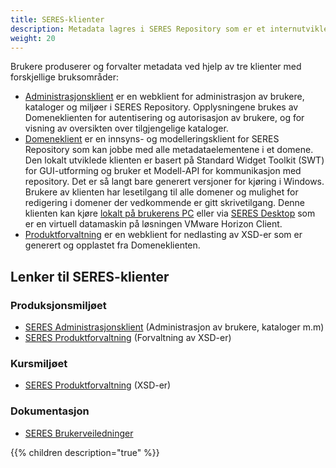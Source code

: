 ```yaml
---
title: SERES-klienter
description: Metadata lagres i SERES Repository som er et internutviklet repository basert på det åpne kildekodeproduktet Elasticsearch. Metadataene blir lagret som en XMI og et modell-API serialiserer og deserialiserer filen slik at den har en SERES-spesifikk struktur (SERES Metamodell). 
weight: 20
---
```


Brukere produserer og forvalter metadata ved hjelp av tre klienter med forskjellige bruksområder:

- [Administrasjonsklient](../brukerveiledninger/administrasjonsklient/#innledning) er en webklient for administrasjon av brukere, kataloger og miljøer i SERES Repository. Opplysningene brukes av Domeneklienten for autentisering og autorisasjon av brukere, og for visning av oversikten over tilgjengelige kataloger.
- [Domeneklient](../brukerveiledninger/domeneklient/#innledning) er en innsyns- og modelleringsklient for SERES Repository som kan jobbe med alle metadataelementene i et domene. Den lokalt utviklede klienten er basert på Standard Widget Toolkit (SWT) for GUI-utforming og bruker et Modell-API for kommunikasjon med repository. Det er så langt bare generert versjoner for kjøring i Windows.
Brukere av klienten har lesetilgang til alle domener og mulighet for redigering i domener der vedkommende er gitt skrivetilgang. Denne klienten kan kjøre [lokalt på brukerens PC](../brukerveiledninger/domeneklient-installasjon/) eller via [SERES Desktop](../brukerveiledninger/domeneklient-via-vmware/) som er en virtuell datamaskin på løsningen VMware Horizon Client.
- [Produktforvaltning](../brukerveiledninger/produktforvaltning/#innledning) er en webklient for nedlasting av XSD-er som er generert og opplastet fra Domeneklienten.

## Lenker til SERES-klienter
### Produksjonsmiljøet

- [SERES Administrasjonsklient](https://brukeradmin.seres.no/) (Administrasjon av brukere, kataloger m.m)
- [SERES Produktforvaltning](https://app.seres.no/forvaltning) (Forvaltning av XSD-er)

### Kursmiljøet

- [SERES Produktforvaltning](https://app-kurs.seres.no/forvaltning) (XSD-er)

### Dokumentasjon

- [SERES Brukerveiledninger](https://altinn.github.io/docs/seres/brukerveiledninger/)

{{% children description="true" %}}
